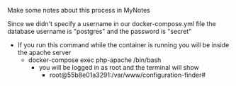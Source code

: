 Make some notes about this process in MyNotes

Since we didn't specify a username in our docker-compose.yml file the database username is "postgres" and the password is "secret"

* If you run this command while the container is running you will be inside the apache server
    * docker-compose exec php-apache /bin/bash
        * you will be logged in as root and the terminal will show 
            * root@55b8e01a3291:/var/www/configuration-finder#
        